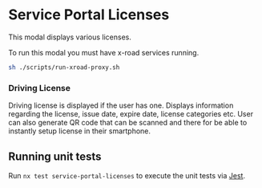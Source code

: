 <!-- gitbook-ignore -->

# Service Portal Licenses

This modal displays various licenses.

To run this modal you must have x-road services running.

```bash
sh ./scripts/run-xroad-proxy.sh
```

### Driving License

Driving license is displayed if the user has one. Displays information regarding the license, issue date, expire date, license categories etc.
User can also generate QR code that can be scanned and there for be able to instantly setup license in their smartphone.

## Running unit tests

Run `nx test service-portal-licenses` to execute the unit tests via [Jest](https://jestjs.io).
